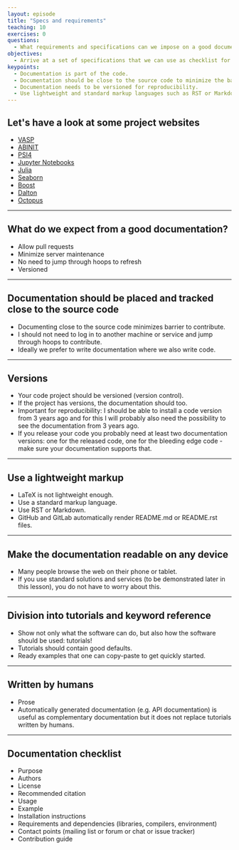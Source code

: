 ```yaml
---
layout: episode
title: "Specs and requirements"
teaching: 10
exercises: 0
questions:
  - What requirements and specifications can we impose on a good documentation?
objectives:
  - Arrive at a set of specifications that we can use as checklist for designing and deploying code documentation.
keypoints:
  - Documentation is part of the code.
  - Documentation should be close to the source code to minimize the barrier to contribute.
  - Documentation needs to be versioned for reproducibility.
  - Use lightweight and standard markup languages such as RST or Markdown.
---
```


## Let's have a look at some project websites
- [VASP](https://www.vasp.at/)
- [ABINIT](http://www.abinit.org/)
- [PSI4](http://www.psicode.org/)
- [Jupyter Notebooks](http://jupyter-notebook.readthedocs.io/en/latest/)
- [Julia](https://docs.julialang.org/en/stable/)
- [Seaborn](https://seaborn.pydata.org)
- [Boost](http://www.boost.org)
- [Dalton](http://daltonprogram.org/www/documentation.html)
- [Octopus](http://octopus-code.org/wiki/Main_Page)

---

## What do we expect from a good documentation?

- Allow pull requests
- Minimize server maintenance
- No need to jump through hoops to refresh
- Versioned

---

## Documentation should be placed and tracked close to the source code

- Documenting close to the source code minimizes barrier to contribute.
- I should not need to log in to another machine or service and jump through hoops to contribute.
- Ideally we prefer to write documentation where we also write code.

---

## Versions

- Your code project should be versioned (version control).
- If the project has versions, the documentation should too.
- Important for reproducibility: I should be able to install a code version
  from 3 years ago and for this I will probably also need the possibility to
  see the documentation from 3 years ago.
- If you release your code you probably need at least two documentation
  versions: one for the released code, one for the bleeding edge code - make
  sure your documentation supports that.

---

## Use a lightweight markup

- LaTeX is not lightweight enough.
- Use a standard markup language.
- Use RST or Markdown.
- GitHub and GitLab automatically render README.md or README.rst files.

---

## Make the documentation readable on any device

- Many people browse the web on their phone or tablet.
- If you use standard solutions and services (to be demonstrated later in this
  lesson), you do not have to worry about this.

---

## Division into tutorials and keyword reference

- Show not only what the software can do, but also how the software should be used: tutorials!
- Tutorials should contain good defaults.
- Ready examples that one can copy-paste to get quickly started.

---

## Written by humans

- Prose
- Automatically generated documentation (e.g. API documentation) is useful as
  complementary documentation but it does not replace tutorials written by
  humans.

---

## Documentation checklist

- Purpose
- Authors
- License
- Recommended citation
- Usage
- Example
- Installation instructions
- Requirements and dependencies (libraries, compilers, environment)
- Contact points (mailing list or forum or chat or issue tracker)
- Contribution guide
